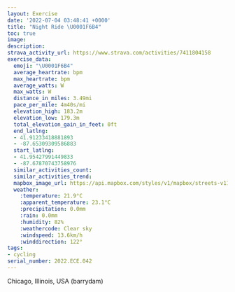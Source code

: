 ```yaml
---
layout: Exercise
date: '2022-07-04 03:48:41 +0000'
title: "Night Ride \U0001F6B4"
toc: true
image:
description:
strava_activity_url: https://www.strava.com/activities/7411804158
exercise_data:
  emoji: "\U0001F6B4"
  average_heartrate: bpm
  max_heartrate: bpm
  average_watts: W
  max_watts: W
  distance_in_miles: 3.49mi
  pace_per_mile: 4m40s/mi
  elevation_high: 183.2m
  elevation_low: 179.3m
  total_elevation_gain_in_feet: 0ft
  end_latlng:
  - 41.91233418881893
  - -87.65309309586883
  start_latlng:
  - 41.95427991449833
  - -87.67870743758976
  similar_activities_count:
  similar_activities_trend:
  mapbox_image_url: https://api.mapbox.com/styles/v1/mapbox/streets-v11/static/path-5+787af2-1.0(gea_G%7CvcvO%3FEJr%40n%40Wn%40BJCr%40%3F~%40GlAATBj%40APCb%40%3Ff%40KHFH%40ZCtAB%60%40CL%40FCPBVEFBDAFDjAGNBHCL%40~AMJBh%40CHB%60AGJDJ%40%5CEH%40VCL%40t%40Kf%40Dt%40A%60AFR%3FNCDBFAD%40v%40%3FSKVPF%40%3FITCp%40BXEh%40%40ZCN%40p%40GJBd%40%3FJBVAP%3F%5ECH%40%7C%40Cr%40%40JEVBp%40CZBf%40An%40%40TE~%40Gd%40%3FTGl%40F~%40CXHVGZ%40jAEd%40BJEd%40BvAEFCFD%5EEHBn%40BZER%3FZEz%40Bn%40EZDJCL%40zAEHAGCHE%5CDHD%60%40%3FHCp%40AL%40%60CG%7C%40Bh%40CL%40JCN%40HAtBA%60%40AJJHGXAn%40AJF%5EEZ%40d%40CN%40b%40IJBXCp%40BRCDGZFr%40K%5C%3Ft%40ILBL%3FFARIpB_Cb%40m%40jEoFj%40k%40bBsB%5E_%40NU%60EuEtCmDt%40eADGD%5BVWfAcBJKNYf%40s%40LWPWzCcF~%40qARMFQxAcCj%40u%40RGDEN%5BPSfAyBt%40gAz%40wAZ_%40FMZc%40BKHIPYHITe%40%60BcCrA%7BBZ_%40%5Eq%40fA_BLYJCFGFQXWFMXe%40%5Cw%40X_%40Zm%40p%40_Ax%40qAt%40cAxBmDJKd%40%7B%40JIJUJKxCwEXa%40v%40qAz%40oAZm%40JI%5Ek%40d%40w%40PUZo%40LEVa%40FGzBwDX_%40LWp%40eAJId%40y%40r%40aAZi%40PQ%5Eq%40%40GNULKHSRWd%40K%5C%3FHAN%3FFCPSD%3F%5C%40NAJDDARBPADED%40),pin-s-s+e5b22e(-87.67871,41.95428),pin-s-f+89ae00(-87.65310000000005,41.912329999999955)/auto/800x800?access_token=pk.eyJ1Ijoiam9zaGJlY2ttYW4iLCJhIjoiY205eWR2aDd1MWZ6djJrbXc4a3M0bWZleiJ9.XiG9OWkNcZk2QzjJbxLB4A
  weather:
    :temperature: 21.9°C
    :apparent_temperature: 23.1°C
    :precipitation: 0.0mm
    :rain: 0.0mm
    :humidity: 82%
    :weathercode: Clear sky
    :windspeed: 13.6km/h
    :winddirection: 122°
tags:
- cycling
serial_number: 2022.ECE.042
---
```

Chicago, Illinois, USA (barrydam)
